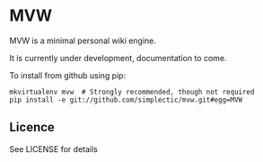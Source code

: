 # MVW

MVW is a minimal personal wiki engine.

It is currently under development, documentation to come.

To install from github using pip:

    mkvirtualenv mvw  # Strongly recommended, though not required
    pip install -e git://github.com/simplectic/mvw.git#egg=MVW


## Licence
See LICENSE for details

